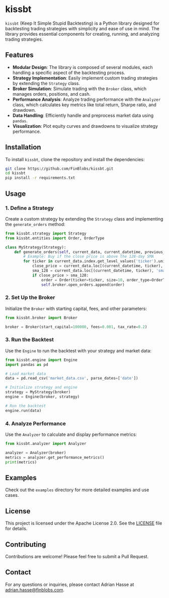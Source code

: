 # kissbt

`kissbt` (Keep It Simple Stupid Backtesting) is a Python library designed for backtesting trading strategies with simplicity and ease of use in mind. The library provides essential components for creating, running, and analyzing trading strategies.

## Features

- **Modular Design**: The library is composed of several modules, each handling a specific aspect of the backtesting process.
- **Strategy Implementation**: Easily implement custom trading strategies by extending the `Strategy` class.
- **Broker Simulation**: Simulate trading with the `Broker` class, which manages orders, positions, and cash.
- **Performance Analysis**: Analyze trading performance with the `Analyzer` class, which calculates key metrics like total return, Sharpe ratio, and drawdown.
- **Data Handling**: Efficiently handle and preprocess market data using `pandas`.
- **Visualization**: Plot equity curves and drawdowns to visualize strategy performance.

## Installation

To install `kissbt`, clone the repository and install the dependencies:

```bash
git clone https://github.com/FinBlobs/kissbt.git
cd kissbt
pip install -r requirements.txt
```

## Usage

### 1. Define a Strategy

Create a custom strategy by extending the `Strategy` class and implementing the `generate_orders` method:

```python
from kissbt.strategy import Strategy
from kissbt.entities import Order, OrderType

class MyStrategy(Strategy):
    def generate_orders(self, current_data, current_datetime, previous_data=None, previous_datetime=None):
        # Example: Buy if the close price is above the 128-day SMA
        for ticker in current_data.index.get_level_values('ticker').unique():
            close_price = current_data.loc[(current_datetime, ticker), 'close']
            sma_128 = current_data.loc[(current_datetime, ticker), 'sma_128']
            if close_price > sma_128:
                order = Order(ticker=ticker, size=10, order_type=OrderType.OPEN)
                self.broker.open_orders.append(order)
```

### 2. Set Up the Broker

Initialize the `Broker` with starting capital, fees, and other parameters:

```python
from kissbt.broker import Broker

broker = Broker(start_capital=100000, fees=0.001, tax_rate=0.2)
```

### 3. Run the Backtest

Use the `Engine` to run the backtest with your strategy and market data:

```python
from kissbt.engine import Engine
import pandas as pd

# Load market data
data = pd.read_csv('market_data.csv', parse_dates=['date'])

# Initialize strategy and engine
strategy = MyStrategy(broker)
engine = Engine(broker, strategy)

# Run the backtest
engine.run(data)
```

### 4. Analyze Performance

Use the `Analyzer` to calculate and display performance metrics:

```python
from kissbt.analyzer import Analyzer

analyzer = Analyzer(broker)
metrics = analyzer.get_performance_metrics()
print(metrics)
```

## Examples

Check out the `examples` directory for more detailed examples and use cases.

## License

This project is licensed under the Apache License 2.0. See the [LICENSE](LICENSE) file for details.

## Contributing

Contributions are welcome! Please feel free to submit a Pull Request.

## Contact

For any questions or inquiries, please contact Adrian Hasse at adrian.hasse@finblobs.com.
